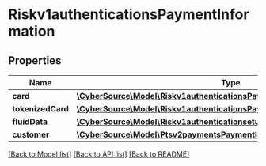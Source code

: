 # Riskv1authenticationsPaymentInformation

## Properties
Name | Type | Description | Notes
------------ | ------------- | ------------- | -------------
**card** | [**\CyberSource\Model\Riskv1authenticationsPaymentInformationCard**](Riskv1authenticationsPaymentInformationCard.md) |  | [optional] 
**tokenizedCard** | [**\CyberSource\Model\Riskv1authenticationsPaymentInformationTokenizedCard**](Riskv1authenticationsPaymentInformationTokenizedCard.md) |  | [optional] 
**fluidData** | [**\CyberSource\Model\Riskv1authenticationsetupsPaymentInformationFluidData**](Riskv1authenticationsetupsPaymentInformationFluidData.md) |  | [optional] 
**customer** | [**\CyberSource\Model\Ptsv2paymentsPaymentInformationCustomer**](Ptsv2paymentsPaymentInformationCustomer.md) |  | [optional] 

[[Back to Model list]](../README.md#documentation-for-models) [[Back to API list]](../README.md#documentation-for-api-endpoints) [[Back to README]](../README.md)


